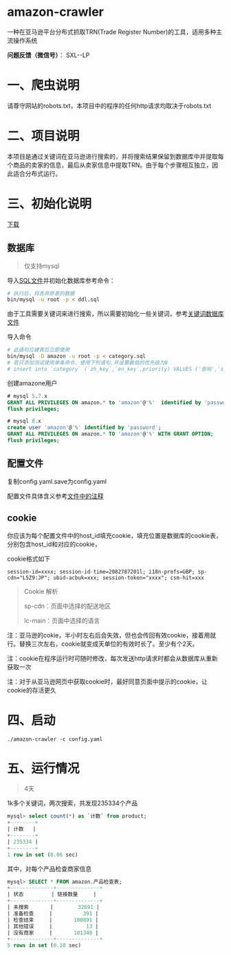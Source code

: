 # amazon-crawler

一种在亚马逊平台分布式抓取TRN(Trade Register Number)的工具，适用多种主流操作系统

**问题反馈（微信号）**： SXL--LP

# 一、爬虫说明

请尊守网站的robots.txt，本项目中的程序的任何http请求均取决于robots.txt

# 二、项目说明

本项目是通过关键词在亚马逊进行搜索的，并将搜索结果保留到数据库中并提取每个商品的卖家的信息，最后从卖家信息中提取TRN。由于每个步骤相互独立，因此适合分布式运行。

# 三、初始化说明

[下载](https://github.com/tengfei-xy/amazon-crawler/releases)

## 数据库

> 仅支持mysql

导入[SQL文件](https://github.com/tengfei-xy/amazon-crawler/blob/main/sql/ddl.sql)并初始化数据库参考命令：

```bash
# 执行后，将丢弃原表的数据
bin/mysql -u root -p < ddl.sql
```

由于工具需要关键词来进行搜索，所以需要初始化一些关键词，参考[关键词数据库文件]((https://github.com/tengfei-xy/amazon-crawler/blob/main/sql/category.sql))

导入命令

```bash
# 此语句应建表后立即使用
bin/mysql -D amazon -u root -p < category.sql
# 若只添加测试使用单条命令，使用下列语句,并设置最低的优先级为0
# insert into `category` (`zh_key`,`en_key`,priority) VALUES ('音响','speakers',0);
```

创建amazone用户

```sql
# mysql 5.7.x
GRANT ALL PRIVILEGES ON amazon.* to 'amazon'@'%'  identified by 'password';
flush privileges;

# mysql 8.x
create user 'amazon'@'%' identified by 'password';
GRANT ALL PRIVILEGES ON amazon.* TO 'amazon'@'%' WITH GRANT OPTION;
flush privileges;
```



## 配置文件

复制config.yaml.save为config.yaml

配置文件具体含义参考[文件中的注释](https://github.com/tengfei-xy/amazon-crawler/blob/main/config.yaml.save)

## cookie

你应该为每个配置文件中的host_id填充cookie，填充位置是数据库的cookie表，分别包含host_id和对应的cookie，

cookie格式如下

```
session-id=xxxx; session-id-time=2082787201l; i18n-prefs=GBP; sp-cdn="L5Z9:JP"; ubid-acbuk=xxx; session-token="xxxx"; csm-hit=xxx
```

> Cookie 解析
>
> sp-cdn：页面中选择的配送地区
>
> lc-main：页面中选择的语言

注：亚马逊的cokie，半小时左右后会失效，但也会传回有效cookie，接着用就行。替换三次左右，cookie就变成天单位的有效时长了。至少有个2天。

注：cookie在程序运行时可随时修改，每次发送http请求时都会从数据库从重新获取一次

注：对于从亚马逊网页中获取cookie时，最好同意页面中提示的cookie，让cookie的存活更久

# 四、启动

```
./amazon-crawler -c config.yaml
```



# 五、运行情况

> 4天

1k多个关键词，两次搜索，共发现235334个产品

```sql
mysql> select count(*) as `计数` from product;
+--------+
| 计数   |
+--------+
| 235334 |
+--------+
1 row in set (0.06 sec)
```

其中，对每个产品检查商家信息

```sql
mysql> SELECT * FROM amazon.产品检查表;
+--------------+--------------+
| 状态         | 链接数量     |
+--------------+--------------+
| 未搜索       |        32691 |
| 准备检查     |          391 |
| 检查结束     |       100891 |
| 其他错误     |           13 |
| 没有商家     |       101348 |
+--------------+--------------+
5 rows in set (0.10 sec)
```





